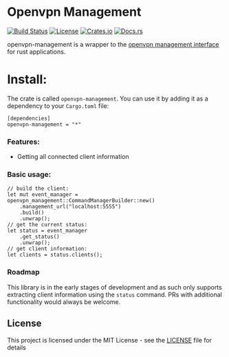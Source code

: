 Openvpn Management
=========================
[![Build Status](https://travis-ci.com/tmorgansl/openvpn-management.svg?branch=master)](https://travis-ci.com/tmorgansl/openvpn-management)
[![License](https://img.shields.io/github/license/tmorgansl/openvpn-management.svg)]()
[![Crates.io](https://img.shields.io/crates/v/openvpn-management.svg)](https://crates.io/crates/openvpn-management)
[![Docs.rs](https://docs.rs/openvpn-management/badge.svg)](https://docs.rs/openvpn-management)

openvpn-management is a wrapper to the [openvpn management interface](https://openvpn.net/community-resources/management-interface/) for rust applications.
# Install:
The crate is called `openvpn-management`. You can use it by adding it as a dependency to your `Cargo.toml` file:
```
[dependencies]
openvpn-management = "*"
```
### Features:
- Getting all connected client information

### Basic usage:

```
// build the client:
let mut event_manager = openvpn_management::CommandManagerBuilder::new()
    .management_url("localhost:5555")
    .build()
    .unwrap();
// get the current status:
let status = event_manager
    .get_status()
    .unwrap();
// get client information:
let clients = status.clients();
```

### Roadmap

This library is in the early stages of development and as such only supports extracting client information using the `status` command. PRs with additional functionality would always be welcome.

## License

This project is licensed under the MIT License - see the [LICENSE](LICENSE) file for details

